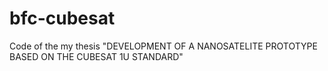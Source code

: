 # bfc-cubesat
Code of the my thesis "DEVELOPMENT OF A NANOSATELITE PROTOTYPE BASED ON THE CUBESAT 1U STANDARD"
